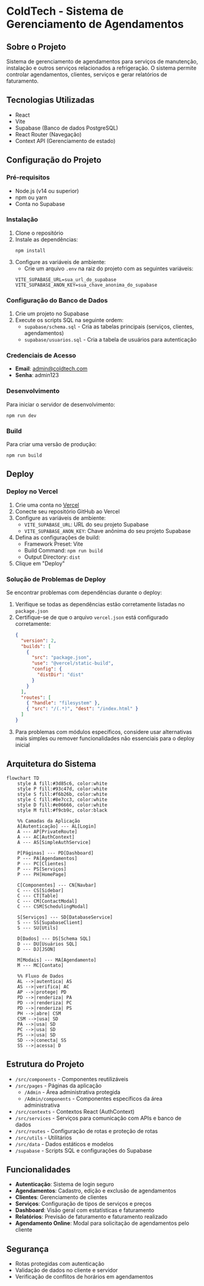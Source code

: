 # ColdTech - Sistema de Gerenciamento de Agendamentos

## Sobre o Projeto

Sistema de gerenciamento de agendamentos para serviços de manutenção, instalação e outros serviços relacionados a refrigeração. O sistema permite controlar agendamentos, clientes, serviços e gerar relatórios de faturamento.

## Tecnologias Utilizadas

- React 
- Vite
- Supabase (Banco de dados PostgreSQL)
- React Router (Navegação)
- Context API (Gerenciamento de estado)

## Configuração do Projeto

### Pré-requisitos

- Node.js (v14 ou superior)
- npm ou yarn
- Conta no Supabase

### Instalação

1. Clone o repositório
2. Instale as dependências:
   ```
   npm install
   ```
3. Configure as variáveis de ambiente:
   - Crie um arquivo `.env` na raiz do projeto com as seguintes variáveis:
   ```
   VITE_SUPABASE_URL=sua_url_do_supabase
   VITE_SUPABASE_ANON_KEY=sua_chave_anonima_do_supabase
   ```

### Configuração do Banco de Dados

1. Crie um projeto no Supabase
2. Execute os scripts SQL na seguinte ordem:
   - `supabase/schema.sql` - Cria as tabelas principais (serviços, clientes, agendamentos)
   - `supabase/usuarios.sql` - Cria a tabela de usuários para autenticação

### Credenciais de Acesso

- **Email**: admin@coldtech.com
- **Senha**: admin123

### Desenvolvimento

Para iniciar o servidor de desenvolvimento:

```
npm run dev
```

### Build

Para criar uma versão de produção:

```
npm run build
```

## Deploy

### Deploy no Vercel

1. Crie uma conta no [Vercel](https://vercel.com)
2. Conecte seu repositório GitHub ao Vercel
3. Configure as variáveis de ambiente:
   - `VITE_SUPABASE_URL`: URL do seu projeto Supabase
   - `VITE_SUPABASE_ANON_KEY`: Chave anônima do seu projeto Supabase
4. Defina as configurações de build:
   - Framework Preset: Vite
   - Build Command: `npm run build`
   - Output Directory: `dist`
5. Clique em "Deploy"

### Solução de Problemas de Deploy

Se encontrar problemas com dependências durante o deploy:

1. Verifique se todas as dependências estão corretamente listadas no `package.json`
2. Certifique-se de que o arquivo `vercel.json` está configurado corretamente:
   ```json
   {
     "version": 2,
     "builds": [
       {
         "src": "package.json",
         "use": "@vercel/static-build",
         "config": {
           "distDir": "dist"
         }
       }
     ],
     "routes": [
       { "handle": "filesystem" },
       { "src": "/(.*)", "dest": "/index.html" }
     ]
   }
   ```
3. Para problemas com módulos específicos, considere usar alternativas mais simples ou remover funcionalidades não essenciais para o deploy inicial

## Arquitetura do Sistema

```mermaid
flowchart TD
    style A fill:#3d85c6, color:white
    style P fill:#93c47d, color:white
    style S fill:#f6b26b, color:white
    style C fill:#8e7cc3, color:white
    style D fill:#e06666, color:white
    style M fill:#f9cb9c, color:black

    %% Camadas da Aplicação
    A[Autenticação] --- AL[Login]
    A --- AP[PrivateRoute]
    A --- AC[AuthContext]
    A --- AS[SimpleAuthService]

    P[Páginas] --- PD[Dashboard]
    P --- PA[Agendamentos]
    P --- PC[Clientes]
    P --- PS[Serviços]
    P --- PH[HomePage]

    C[Componentes] --- CN[Navbar]
    C --- CS[Sidebar]
    C --- CT[Table]
    C --- CM[ContactModal]
    C --- CSM[SchedulingModal]

    S[Serviços] --- SD[DatabaseService]
    S --- SS[SupabaseClient]
    S --- SU[Utils]

    D[Dados] --- DS[Schema SQL]
    D --- DU[Usuários SQL]
    D --- DJ[JSON]

    M[Modais] --- MA[Agendamento]
    M --- MC[Contato]

    %% Fluxo de Dados
    AL -->|autentica| AS
    AS -->|verifica| AC
    AP -->|protege| PD
    PD -->|renderiza| PA
    PD -->|renderiza| PC
    PD -->|renderiza| PS
    PH -->|abre| CSM
    CSM -->|usa| SD
    PA -->|usa| SD
    PC -->|usa| SD
    PS -->|usa| SD
    SD -->|conecta| SS
    SS -->|acessa| D
```

## Estrutura do Projeto

- `/src/components` - Componentes reutilizáveis
- `/src/pages` - Páginas da aplicação
  - `/Admin` - Área administrativa protegida
  - `/Admin/components` - Componentes específicos da área administrativa
- `/src/contexts` - Contextos React (AuthContext)
- `/src/services` - Serviços para comunicação com APIs e banco de dados
- `/src/routes` - Configuração de rotas e proteção de rotas
- `/src/utils` - Utilitários
- `/src/data` - Dados estáticos e modelos
- `/supabase` - Scripts SQL e configurações do Supabase

## Funcionalidades

- **Autenticação**: Sistema de login seguro
- **Agendamentos**: Cadastro, edição e exclusão de agendamentos
- **Clientes**: Gerenciamento de clientes
- **Serviços**: Configuração de tipos de serviços e preços
- **Dashboard**: Visão geral com estatísticas e faturamento
- **Relatórios**: Previsão de faturamento e faturamento realizado
- **Agendamento Online**: Modal para solicitação de agendamentos pelo cliente

## Segurança

- Rotas protegidas com autenticação
- Validação de dados no cliente e servidor
- Verificação de conflitos de horários em agendamentos